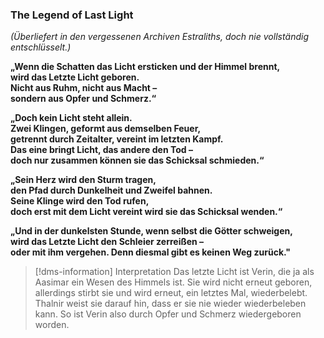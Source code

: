### **The Legend of Last Light**
_(Überliefert in den vergessenen Archiven Estraliths, doch nie vollständig entschlüsselt.)_

**„Wenn die Schatten das Licht ersticken und der Himmel brennt,  
wird das Letzte Licht geboren.  
Nicht aus Ruhm, nicht aus Macht –  
sondern aus Opfer und Schmerz.“**

**„Doch kein Licht steht allein.  
Zwei Klingen, geformt aus demselben Feuer,  
getrennt durch Zeitalter, vereint im letzten Kampf.  
Das eine bringt Licht, das andere den Tod –  
doch nur zusammen können sie das Schicksal schmieden.“**

**„Sein Herz wird den Sturm tragen,  
den Pfad durch Dunkelheit und Zweifel bahnen.  
Seine Klinge wird den Tod rufen,  
doch erst mit dem Licht vereint wird sie das Schicksal wenden.“**

**„Und in der dunkelsten Stunde, wenn selbst die Götter schweigen,  
wird das Letzte Licht den Schleier zerreißen –  
oder mit ihm vergehen. 
Denn diesmal gibt es keinen Weg zurück."**

>[!dms-information] Interpretation
>Das letzte Licht ist Verin, die ja als Aasimar ein Wesen des Himmels ist. Sie wird nicht erneut geboren, allerdings stirbt sie und wird erneut, ein letztes Mal, wiederbelebt. Thalnir weist sie darauf hin, dass er sie nie wieder wiederbeleben kann.
>So ist Verin also durch Opfer und Schmerz wiedergeboren worden.

